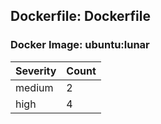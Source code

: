 ## Dockerfile: Dockerfile

### Docker Image: ubuntu:lunar
| Severity | Count |
|----------|-------|
| medium | 2 |
| high | 4 |